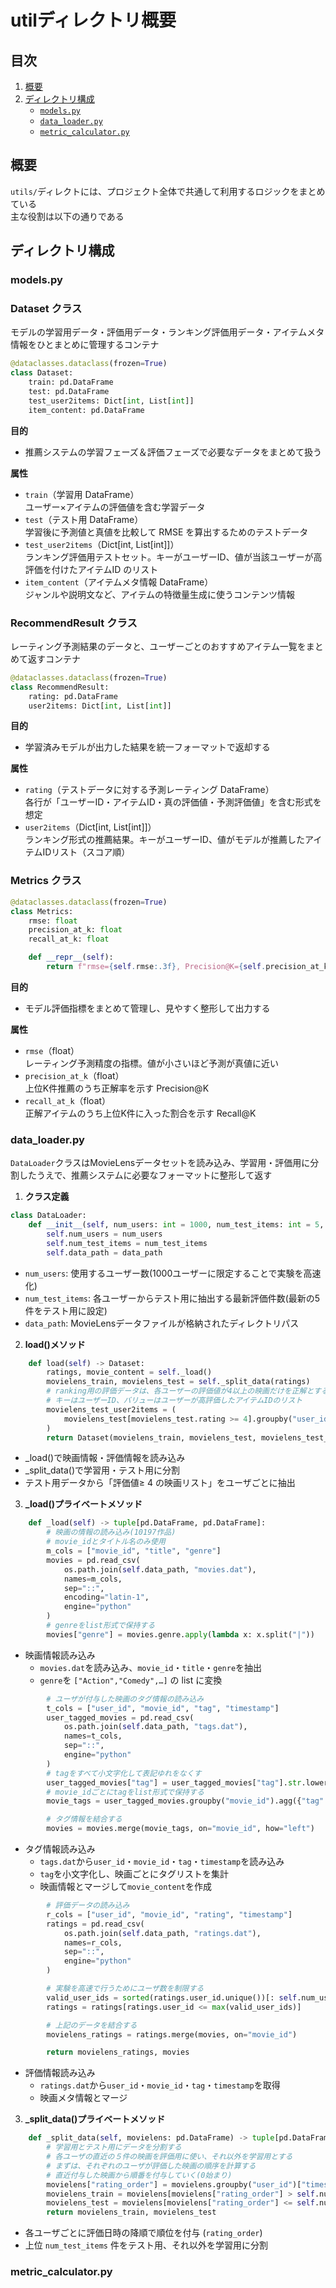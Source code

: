 # utilディレクトリ概要

## 目次
1. [概要](#概要)  
2. [ディレクトリ構成](#ディレクトリ構成)  
   - [`models.py`](#modelspy) 
   - [`data_loader.py`](#data_loaderpy)  
   - [`metric_calculator.py`](#metric_calculatorpy)  
 

## 概要
`utils/`ディレクトには、プロジェクト全体で共通して利用するロジックをまとめている<br>主な役割は以下の通りである

## ディレクトリ構成
### models.py
### Dataset クラス
モデルの学習用データ・評価用データ・ランキング評価用データ・アイテムメタ情報をひとまとめに管理するコンテナ
```python
@dataclasses.dataclass(frozen=True)
class Dataset:
    train: pd.DataFrame
    test: pd.DataFrame
    test_user2items: Dict[int, List[int]]
    item_content: pd.DataFrame
```
**目的**  
- 推薦システムの学習フェーズ＆評価フェーズで必要なデータをまとめて扱う

**属性**  
- `train`（学習用 DataFrame）  
  ユーザー×アイテムの評価値を含む学習データ
- `test`（テスト用 DataFrame）  
  学習後に予測値と真値を比較して RMSE を算出するためのテストデータ
- `test_user2items`（Dict[int, List[int]]）  
  ランキング評価用テストセット。キーがユーザーID、値が当該ユーザーが高評価を付けたアイテムID のリスト
- `item_content`（アイテムメタ情報 DataFrame）  
  ジャンルや説明文など、アイテムの特徴量生成に使うコンテンツ情報

### RecommendResult クラス  
レーティング予測結果のデータと、ユーザーごとのおすすめアイテム一覧をまとめて返すコンテナ
```python
@dataclasses.dataclass(frozen=True)
class RecommendResult:
    rating: pd.DataFrame
    user2items: Dict[int, List[int]]
```
**目的**  
- 学習済みモデルが出力した結果を統一フォーマットで返却する

**属性**  
- `rating`（テストデータに対する予測レーティング DataFrame）  
  各行が「ユーザーID・アイテムID・真の評価値・予測評価値」を含む形式を想定
- `user2items`（Dict[int, List[int]]）  
  ランキング形式の推薦結果。キーがユーザーID、値がモデルが推薦したアイテムIDリスト（スコア順）

### Metrics クラス
```python
@dataclasses.dataclass(frozen=True)
class Metrics:
    rmse: float
    precision_at_k: float
    recall_at_k: float

    def __repr__(self):
        return f"rmse={self.rmse:.3f}, Precision@K={self.precision_at_k:.3f}, Recall@K={self.recall_at_k:.3f}"

```
**目的**  
- モデル評価指標をまとめて管理し、見やすく整形して出力する

**属性**  
- `rmse`（float）  
  レーティング予測精度の指標。値が小さいほど予測が真値に近い  
- `precision_at_k`（float）  
  上位K件推薦のうち正解率を示す Precision@K
- `recall_at_k`（float）  
  正解アイテムのうち上位K件に入った割合を示す Recall@K  

### data_loader.py
`DataLoader`クラスはMovieLensデータセットを読み込み、学習用・評価用に分割したうえで、推薦システムに必要なフォーマットに整形して返す

1. **クラス定義**
```python
class DataLoader:
    def __init__(self, num_users: int = 1000, num_test_items: int = 5, data_path: str = "../data/ml-10M100K/"):
        self.num_users = num_users
        self.num_test_items = num_test_items
        self.data_path = data_path
```
- `num_users`: 使用するユーザー数(1000ユーザーに限定することで実験を高速化)
- `num_test_items`: 各ユーザーからテスト用に抽出する最新評価件数(最新の5件をテスト用に設定)
- `data_path`: MovieLensデータファイルが格納されたディレクトリパス

2. **load()メソッド**
```python
    def load(self) -> Dataset:
        ratings, movie_content = self._load()
        movielens_train, movielens_test = self._split_data(ratings)
        # ranking用の評価データは、各ユーザーの評価値が4以上の映画だけを正解とする
        # キーはユーザーID、バリューはユーザーが高評価したアイテムIDのリスト
        movielens_test_user2items = (
            movielens_test[movielens_test.rating >= 4].groupby("user_id").agg({"movie_id": list})["movie_id"].to_dict()
        )
        return Dataset(movielens_train, movielens_test, movielens_test_user2items, movie_content)
```
- _load()で映画情報・評価情報を読み込み
- _split_data()で学習用・テスト用に分割
- テスト用データから「評価値≥ 4 の映画リスト」をユーザごとに抽出

3. **_load()プライベートメソッド**
```python
    def _load(self) -> tuple[pd.DataFrame, pd.DataFrame]:
        # 映画の情報の読み込み(10197作品)
        # movie_idとタイトル名のみ使用
        m_cols = ["movie_id", "title", "genre"]
        movies = pd.read_csv(
            os.path.join(self.data_path, "movies.dat"),
            names=m_cols,
            sep="::",
            encoding="latin-1",
            engine="python"
        )
        # genreをlist形式で保持する
        movies["genre"] = movies.genre.apply(lambda x: x.split("|"))
```
- 映画情報読み込み
    - `movies.dat`を読み込み、`movie_id`・`title`・`genre`を抽出
    - `genre`を `["Action","Comedy",…]` の list に変換

```python
        # ユーザが付与した映画のタグ情報の読み込み
        t_cols = ["user_id", "movie_id", "tag", "timestamp"]
        user_tagged_movies = pd.read_csv(
            os.path.join(self.data_path, "tags.dat"), 
            names=t_cols, 
            sep="::", 
            engine="python"
        )
        # tagをすべて小文字化して表記ゆれをなくす
        user_tagged_movies["tag"] = user_tagged_movies["tag"].str.lower()
        # movie_idごとにtagをlist形式で保持する
        movie_tags = user_tagged_movies.groupby("movie_id").agg({"tag": list})

        # タグ情報を結合する
        movies = movies.merge(movie_tags, on="movie_id", how="left")
```
- タグ情報読み込み
    - `tags.dat`から`user_id`・`movie_id`・`tag`・`timestamp`を読み込み
    - `tag`を小文字化し、映画ごとにタグリストを集計
    - 映画情報とマージして`movie_content`を作成

```python
        # 評価データの読み込み
        r_cols = ["user_id", "movie_id", "rating", "timestamp"]
        ratings = pd.read_csv(
            os.path.join(self.data_path, "ratings.dat"), 
            names=r_cols, 
            sep="::", 
            engine="python"
        )

        # 実験を高速で行うためにユーザ数を制限する
        valid_user_ids = sorted(ratings.user_id.unique())[: self.num_users]
        ratings = ratings[ratings.user_id <= max(valid_user_ids)]

        # 上記のデータを結合する
        movielens_ratings = ratings.merge(movies, on="movie_id")

        return movielens_ratings, movies
```
- 評価情報読み込み
    - `ratings.dat`から`user_id`・`movie_id`・`tag`・`timestamp`を取得
    - 映画メタ情報とマージ

3. **_split_data()プライベートメソッド**
```python
    def _split_data(self, movielens: pd.DataFrame) -> tuple[pd.DataFrame, pd.DataFrame]:
        # 学習用とテスト用にデータを分割する
        # 各ユーザの直近の５件の映画を評価用に使い、それ以外を学習用とする
        # まずは、それぞれのユーザが評価した映画の順序を計算する
        # 直近付与した映画から順番を付与していく(0始まり)
        movielens["rating_order"] = movielens.groupby("user_id")["timestamp"].rank(ascending=False, method="first")
        movielens_train = movielens[movielens["rating_order"] > self.num_test_items]
        movielens_test = movielens[movielens["rating_order"] <= self.num_test_items]
        return movielens_train, movielens_test
```
- 各ユーザごとに評価日時の降順で順位を付与 (`rating_order`)
- 上位 `num_test_items` 件をテスト用、それ以外を学習用に分割

### metric_calculator.py
```python
```
